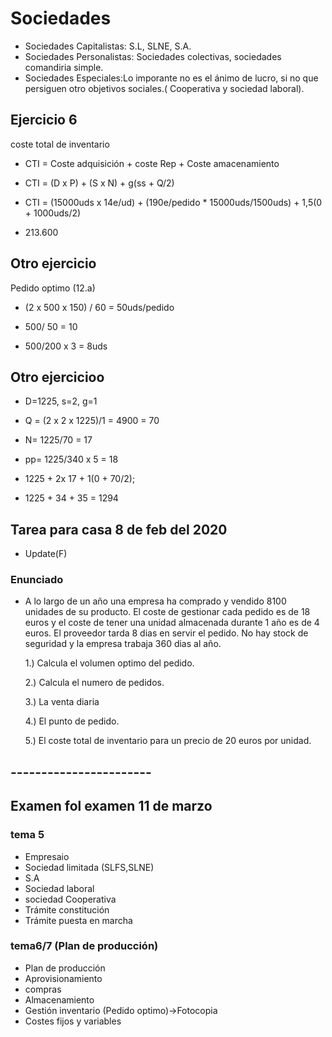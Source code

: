# Sociedades

- Sociedades Capitalistas: S.L, SLNE, S.A.
- Sociedades Personalistas: Sociedades colectivas, sociedades comandiria simple.
- Sociedades Especiales:Lo imporante no es el ánimo de lucro, si no que persiguen otro objetivos sociales.( Cooperativa y sociedad laboral).

## Ejercicio 6

coste total de inventario

- CTI = Coste adquisición + coste Rep + Coste amacenamiento

- CTI = (D x P) + (S x N) + g(ss + Q/2)

- CTI = (15000uds x 14e/ud) + (190e/pedido \* 15000uds/1500uds) + 1,5(0 + 1000uds/2)

- 213.600

## Otro ejercicio

Pedido optimo (12.a)

- (2 x 500 x 150) / 60 = 50uds/pedido

- 500/ 50 = 10

- 500/200 x 3 = 8uds

## Otro ejercicioo

- D=1225, s=2, g=1

- Q = (2 x 2 x 1225)/1 = 4900 = 70

- N= 1225/70 = 17

- pp= 1225/340 x 5 = 18

- 1225 + 2x 17 + 1(0 + 70/2);

- 1225 + 34 + 35 = 1294

## Tarea para casa 8 de feb del 2020

- Update(F)

### Enunciado

- A lo largo de un año una empresa ha comprado y vendido 8100 unidades de su producto. El coste de gestionar cada pedido es de 18 euros y el coste de tener una unidad almacenada durante 1 año es de 4 euros. El proveedor tarda 8 dias en servir el pedido. No hay stock de seguridad y la empresa trabaja 360 dias al año.

     1.) Calcula el volumen optimo del pedido.

     2.) Calcula el numero de pedidos.

     3.) La venta diaria

     4.) El punto de pedido.

     5.) El coste total de inventario para un precio de 20 euros por unidad.

## -----------------------

## Examen fol examen 11 de marzo

### tema 5

- Empresaio
- Sociedad limitada (SLFS,SLNE)
- S.A
- Sociedad laboral
- sociedad Cooperativa
- Trámite constitución
- Trámite puesta en marcha

### tema6/7 (Plan de producción)

- Plan de producción
- Aprovisionamiento
- compras
- Almacenamiento
- Gestión inventario (Pedido optimo)->Fotocopia
- Costes fijos y variables

